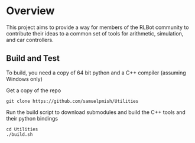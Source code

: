 # Overview

This project aims to provide a way for members of the RLBot community to contribute
their ideas to a common set of tools for arithmetic, simulation, and car controllers.

## Build and Test

To build, you need a copy of 64 bit python and a C++ compiler (assuming Windows only)

Get a copy of the repo

```
git clone https://github.com/samuelpmish/Utilities
```

Run the build script to download submodules and build the C++ tools and their python bindings

```
cd Utilities
./build.sh
```
